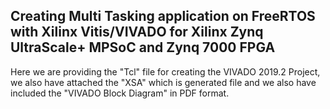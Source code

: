 
## Creating Multi Tasking application on FreeRTOS with Xilinx Vitis/VIVADO for Xilinx Zynq UltraScale+ MPSoC and Zynq 7000 FPGA
Here we are providing the "Tcl" file for creating the VIVADO 2019.2 Project, we also have attached the "XSA" which is generated file and we also have included the "VIVADO Block Diagram" in PDF format.
